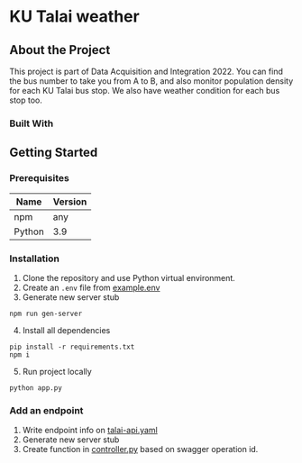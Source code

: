 # KU Talai weather

## About the Project

This project is part of Data Acquisition and Integration 2022. You can find the bus number to take you from A to B, and also monitor population density for each KU Talai bus stop. We also have weather condition for each bus stop too.

### Built With

## Getting Started

### Prerequisites

| Name   | Version |
| ------ | ------- |
| npm    | any     |
| Python | 3.9     |

### Installation

1. Clone the repository and use Python virtual environment.
2. Create an `.env` file from [example.env](example.env)
3. Generate new server stub
```
npm run gen-server
```
4. Install all dependencies

```
pip install -r requirements.txt
npm i
```

5. Run project locally

```
python app.py
```

### Add an endpoint
1. Write endpoint info on [talai-api.yaml](openapi/talai-api.yaml)
2. Generate new server stub
3. Create function in [controller.py](controller.py) based on swagger operation id.